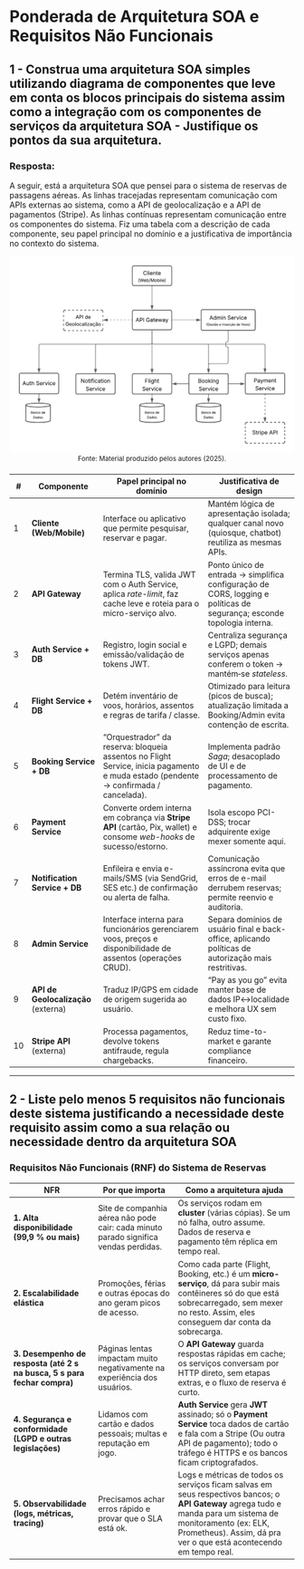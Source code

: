 # Ponderada de Arquitetura SOA e Requisitos Não Funcionais
## 1 - Construa uma arquitetura SOA simples utilizando diagrama de componentes que leve em conta os blocos principais do sistema assim como a integração com os componentes de serviços da arquitetura SOA - Justifique os pontos da sua arquitetura.

### Resposta:
A seguir, está a arquitetura SOA que pensei para o sistema de reservas de passagens aéreas. As linhas tracejadas representam comunicação com APIs externas ao sistema, como a API de geolocalização e a API de pagamentos (Stripe). As linhas contínuas representam comunicação entre os componentes do sistema.
Fiz uma tabela com a descrição de cada componente, seu papel principal no domínio e a justificativa de importância no contexto do sistema.
<div align="center">
<img src="./Arquitetura SOA.png" alt="Arquitetura SOA" /> <br>
<sup>Fonte: Material produzido pelos autores (2025).</sup>
</div>


| #  | Componente                          | Papel principal no domínio                                                                                                          | Justificativa de design                                                                                                |
| -- | ----------------------------------- | ----------------------------------------------------------------------------------------------------------------------------------- | ---------------------------------------------------------------------------------------------------------------------- |
| 1  | **Cliente (Web/Mobile)**            | Interface ou aplicativo que permite pesquisar, reservar e pagar.                                                         | Mantém lógica de apresentação isolada; qualquer canal novo (quiosque, chatbot) reutiliza as mesmas APIs.               |
| 2  | **API Gateway**                     | Termina TLS, valida JWT com o Auth Service, aplica *rate-limit*, faz cache leve e roteia para o micro-serviço alvo.                 | Ponto único de entrada → simplifica configuração de CORS, logging e políticas de segurança; esconde topologia interna. |
| 3  | **Auth Service + DB**               | Registro, login social e emissão/validação de tokens JWT.                                                                           | Centraliza segurança e LGPD; demais serviços apenas conferem o token → mantém‐se *stateless*.                          |
| 4  | **Flight Service + DB**             | Detém inventário de voos, horários, assentos e regras de tarifa / classe.                                                           | Otimizado para leitura (picos de busca); atualização limitada a Booking/Admin evita contenção de escrita.              |
| 5  | **Booking Service + DB**            | “Orquestrador” da reserva: bloqueia assentos no Flight Service, inicia pagamento e muda estado (pendente → confirmada / cancelada). | Implementa padrão *Saga*; desacoplado de UI e de processamento de pagamento.                                           |
| 6  | **Payment Service**                 | Converte ordem interna em cobrança via **Stripe API** (cartão, Pix, wallet) e consome *web-hooks* de sucesso/estorno.               | Isola escopo PCI-DSS; trocar adquirente exige mexer somente aqui.                                                      |
| 7  | **Notification Service + DB**       | Enfileira e envia e-mails/SMS (via SendGrid, SES etc.) de confirmação ou alerta de falha.                                           | Comunicação assíncrona evita que erros de e-mail derrubem reservas; permite reenvio e auditoria.                       |
| 8  | **Admin Service**                   | Interface interna para funcionários gerenciarem voos, preços e disponibilidade de assentos (operações CRUD).                        | Separa domínios de usuário final e back-office, aplicando políticas de autorização mais restritivas.                   |
| 9  | **API de Geolocalização** (externa) | Traduz IP/GPS em cidade de origem sugerida ao usuário.                                                                              | “Pay as you go” evita manter base de dados IP↔localidade e melhora UX sem custo fixo.                                  |
| 10 | **Stripe API** (externa)            | Processa pagamentos, devolve tokens antifraude, regula chargebacks.                                                                 | Reduz time-to-market e garante compliance financeiro.                                                                  |

---
## 2 - Liste pelo menos 5 requisitos não funcionais deste sistema justificando a necessidade deste requisito assim como a sua relação ou necessidade dentro da arquitetura SOA

### Requisitos Não Funcionais (RNF) do Sistema de Reservas

| NFR                                                                      | Por que importa                                                                      | Como a arquitetura ajuda                                                                                                                                            |
| ------------------------------------------------------------------------ | ------------------------------------------------------------------------------------ | ------------------------------------------------------------------------------------------------------------------------------------------------------------------- |
| **1. Alta disponibilidade (99,9 % ou mais)**                             | Site de companhia aérea não pode cair: cada minuto parado significa vendas perdidas. | Os serviços rodam em **cluster** (várias cópias). Se um nó falha, outro assume. Dados de reserva e pagamento têm réplica em tempo real.                             |
| **2. Escalabilidade elástica**                                           | Promoções, férias e outras épocas do ano geram picos de acesso.                                           | Como cada parte (Flight, Booking, etc.) é um **micro-serviço**, dá para subir mais contêineres só do que está sobrecarregado, sem mexer no resto. Assim, eles conseguem dar conta da sobrecarga.                  |
| **3. Desempenho de resposta (até 2 s na busca, 5 s para fechar compra)** | Páginas lentas impactam muito negativamente na experiência dos usuários.                          | O **API Gateway** guarda respostas rápidas em cache; os serviços conversam por HTTP direto, sem etapas extras, e o fluxo de reserva é curto.                        |
| **4. Segurança e conformidade (LGPD e outras legislações)**                          | Lidamos com cartão e dados pessoais; multas e reputação em jogo.                     | **Auth Service** gera **JWT** assinado; só o **Payment Service** toca dados de cartão e fala com a Stripe (Ou outra API de pagamento); todo o tráfego é HTTPS e os bancos ficam criptografados. |
| **5. Observabilidade (logs, métricas, tracing)**                         | Precisamos achar erros rápido e provar que o SLA está ok.                            | Logs e métricas de todos os serviços ficam salvas em seus respectivos bancos; o **API Gateway** agrega tudo e manda para um sistema de monitoramento (ex: ELK, Prometheus). Assim, dá pra ver o que está acontecendo em tempo real. |